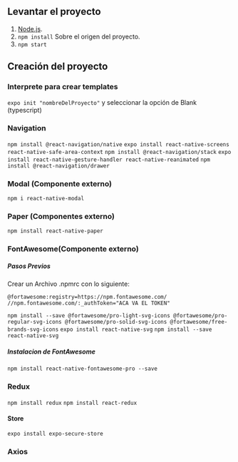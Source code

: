 ## Levantar el proyecto

1. [Node.js](https://nodejs.org/es/ "Node.js").
2. `npm install` Sobre el origen del proyecto.
3. `npm start`

## Creación del proyecto

### Interprete para crear templates

`expo init "nombreDelProyecto"` y seleccionar la opción de Blank (typescript)

### Navigation

`npm install @react-navigation/native`
`expo install react-native-screens react-native-safe-area-context`
`npm install @react-navigation/stack`
`expo install react-native-gesture-handler react-native-reanimated`
`npm install @react-navigation/drawer`

### Modal (Componente externo)

`npm i react-native-modal`

### Paper (Componentes externo)

`npm install react-native-paper`

### FontAwesome(Componente externo)

##### Pasos Previos

Crear un Archivo .npmrc con lo siguiente:

```
@fortawesome:registry=https://npm.fontawesome.com/
//npm.fontawesome.com/:_authToken="ACA VA EL TOKEN"
```

`npm install --save @fortawesome/pro-light-svg-icons @fortawesome/pro-regular-svg-icons @fortawesome/pro-solid-svg-icons @fortawesome/free-brands-svg-icons`
`expo install react-native-svg`
`npm install --save react-native-svg`

##### Instalacion de FontAwesome

`npm install react-native-fontawesome-pro --save`

### Redux

`npm install redux`
`npm install react-redux`

#### Store

`expo install expo-secure-store`

### Axios
